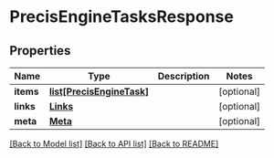 # PrecisEngineTasksResponse

## Properties
Name | Type | Description | Notes
------------ | ------------- | ------------- | -------------
**items** | [**list[PrecisEngineTask]**](PrecisEngineTask.md) |  | [optional] 
**links** | [**Links**](Links.md) |  | [optional] 
**meta** | [**Meta**](Meta.md) |  | [optional] 

[[Back to Model list]](../README.md#documentation-for-models) [[Back to API list]](../README.md#documentation-for-api-endpoints) [[Back to README]](../README.md)

